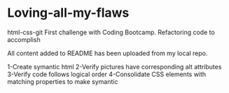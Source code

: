 # Loving-all-my-flaws
html-css-git
First challenge with Coding Bootcamp. Refactoring code to accomplish

All content added to README has been uploaded from my local repo. 

1-Create symantic html
2-Verify pictures have corresponding alt attributes
3-Verify code follows logical order
4-Consolidate CSS elements with matching properties to make symantic
